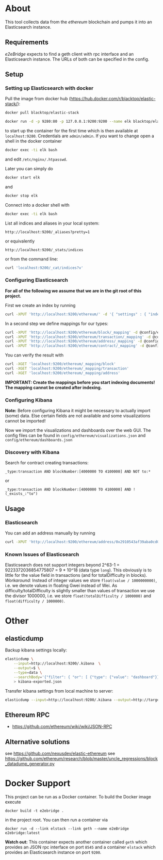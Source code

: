 # About

This tool collects data from the *ethereum* blockchain and pumps it into an Elasticsearch instance. 

## Requirements

_e2eBridge_ expects to find a geth client with rpc interface and an Elasticsearch instance. The URLs of both can be specified in the config.

## Setup

### Setting up Elasticsearch with docker

Pull the image from docker hub (https://hub.docker.com/r/blacktop/elastic-stack/):
```bash
docker pull blacktop/elastic-stack
```

```bash
docker run -d -p 9280:80 -p 127.0.0.1:9200:9200 --name elk blacktop/elastic-stack 
```
to start up the container for the first time which is then available at `localhost:9280`. Credentials are `admin/admin`. If you want to change open a shell in the docker container
```bash
docker exec -ti elk bash
```
and edit `/etc/nginx/.htpasswd`.

Later you can simply do
```bash
docker start elk
```
and
```bash
docker stop elk
```

Connect into a docker shell with
```bash
docker exec -ti elk bash
```

List all indices and aliases in your local system:
```
http://localhost:9200/_aliases?pretty=1
```
or equivalently
```
http://localhost:9200/_stats/indices
```
or from the command line:
```bash
curl 'localhost:9200/_cat/indices?v'
```

### Configuring Elasticsearch

**For all of the following we assume that we are in the git root of this project.**

First we create an index by running
```bash
curl -XPUT 'http://localhost:9200/ethereum/' -d '{ "settings" : { "index" : { "number_of_shards" : 2, "number_of_replicas" : 0  } } }'
```

In a second step we define mappings for our types:
```bash
curl -XPUT 'http://localhost:9200/ethereum/block/_mapping' -d @config/ethereum/blockMapping.json
curl -XPUT 'http://localhost:9200/ethereum/transaction/_mapping' -d @config/ethereum/transactionMapping.json
curl -XPUT 'http://localhost:9200/ethereum/address/_mapping' -d @config/ethereum/addressMapping.json
curl -XPUT 'http://localhost:9200/ethereum/contract/_mapping' -d @config/ethereum/contractMapping.json
```

You can verify the result with
```bash
curl -XGET 'localhost:9200/ethereum/_mapping/block'
curl -XGET 'localhost:9200/ethereum/_mapping/transaction'
curl -XGET 'localhost:9200/ethereum/_mapping/address'
```

**IMPORTANT: Create the mappings before you start indexing documents! The mapping cannot be created after indexing.**

### Configuring Kibana

**Note:** Before configuring Kibana it might be necessary to actually import (some) data. Else certain fields are not available and some visualizations cannot be imported!

Now we import the visualizations and dashboards over the web GUI. The config files can be found in 
`config/ethereum/visualizations.json` and `config/ethereum/dashboards.json`

### Discovery with Kibana

Search for contract creating transactions:
```
_type:transaction AND blockNumber:[4000000 TO 4100000] AND NOT to:*
```
or 
```
_type:transaction AND blockNumber:[4000000 TO 4100000] AND !(_exists_:"to") 
```

## Usage

### Elasticsearch

You can add an address manually by running
```bash
curl -XPUT 'http://localhost:9200/ethereum/address/0x2910543af39aba0cd09dbb2d50200b3e800a63d2' -d '{"comment" : "Kraken"}'
```

### Known Issues of Elasticsearch

Elasticsearch does not support integers beyond 2^63-1 = 9223372036854775807 = 9 * 10^18 (data type `long`). This obviously is to little for the value field in transactions (and for totalDifficulty in blocks).
*Workaround:* Instead of integer values we store `float(value / 1000000000)`, i.e. we denote values in floating Gwei instead of Wei.
As difficulty/totalDifficulty is slightly smaller than values of transaction we use the divisor 1000000, i.e. we store `float(totalDifficulty / 1000000)` and `float(difficulty / 1000000)`.

# Other

## elasticdump

Backup kibana settings locally:
```bash
elasticdump \
    --input=http://localhost:9200/.kibana  \
    --output=$ \
    --type=data \
    --searchBody='{"filter": { "or": [ {"type": {"value": "dashboard"}}, {"type" : {"value":"visualization"}}] }}' \
    > kibana-exported.json
```

Transfer kibana settings from local machine to server:
```bash
elasticdump --input=http://localhost:9200/.kibana --output=http://target-server.tld:9200/.kibana --type=data --searchBody='{"filter": { "or": [ {"type": {"value": "dashboard"}}, {"type" : {"value":"visualization"}}] }}'
```

## Ethereum RPC

* https://github.com/ethereum/wiki/wiki/JSON-RPC


## Alternative solutions

see https://github.com/nexusdev/elastic-ethereum
see https://github.com/ethereum/research/blob/master/uncle_regressions/block_datadump_generator.py

# Docker Support

This project can be run as a Docker container. To build the Docker image execute
```
docker build -t e2ebridge .
``` 
in the project root. You can then run a container via
``` 
docker run -d --link elstack --link geth --name e2eBridge e2ebridge:latest
```
**Watch out:** This container expects another container called `geth` which provides an JSON rpc interface on port `8545` and a container `elstack` which provides an Elasticsearch instance on port `9200`. 
 